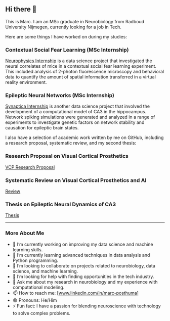 ## Hi there 👋
This is Marc. I am an MSc graduate in Neurobiology from Radboud University Nijmegen, currently looking for a job in Tech.

Here are some things I have worked on during my studies:

### Contextual Social Fear Learning (MSc Internship)
[Neurophysics Internship](https://github.com/Marc-Mundo/Neurophysics_internship) is a data science project that investigated the neural correlates of mice in a contextual social fear learning experiment. This included analysis of 2-photon fluorescence microscopy and behavioral data to quantify the amount of spatial information transferred in a virtual reality environment.

### Epileptic Neural Networks (MSc Internship)
[Synaptica Internship](https://github.com/Marc-Mundo/Epileptic_Networks) is another data science project that involved the development of a computational model of CA3 in the hippocampus. Network spiking simulations were generated and analyzed in a range of experiments to investigate genetic factors on network stability and causation for epileptic brain states.

I also have a selection of academic work written by me on GitHub, including a research proposal, systematic review, and my second thesis:

### Research Proposal on Visual Cortical Prosthetics
[VCP Research Proposal](https://github.com/Marc-Mundo/LaTeX-Research-Proposal)

### Systematic Review on Visual Cortical Prosthetics and AI
[Review](https://github.com/Marc-Mundo/LaTeX-Review)

### Thesis on Epileptic Neural Dynamics of CA3
[Thesis](https://github.com/Marc-Mundo/Synaptica_Thesis)

---

### More About Me

- 🔭 I’m currently working on improving my data science and machine learning skills.
- 🌱 I’m currently learning advanced techniques in data analysis and Python programming.
- 👯 I’m looking to collaborate on projects related to neurobiology, data science, and machine learning.
- 🤔 I’m looking for help with finding opportunities in the tech industry.
- 💬 Ask me about my research in neurobiology and my experience with computational modeling.
- 📫 How to reach me: [www.linkedin.com/in/marc-posthuma]
- 😄 Pronouns: He/Him
- ⚡ Fun fact: I have a passion for blending neuroscience with technology to solve complex problems.
